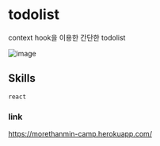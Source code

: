 # todolist
context hook을 이용한 간단한 todolist

![image](https://user-images.githubusercontent.com/72514247/111876075-5f54ba80-89e0-11eb-92f2-3b4e58e9c5e6.png)

## Skills

`react`


### link

https://morethanmin-camp.herokuapp.com/
